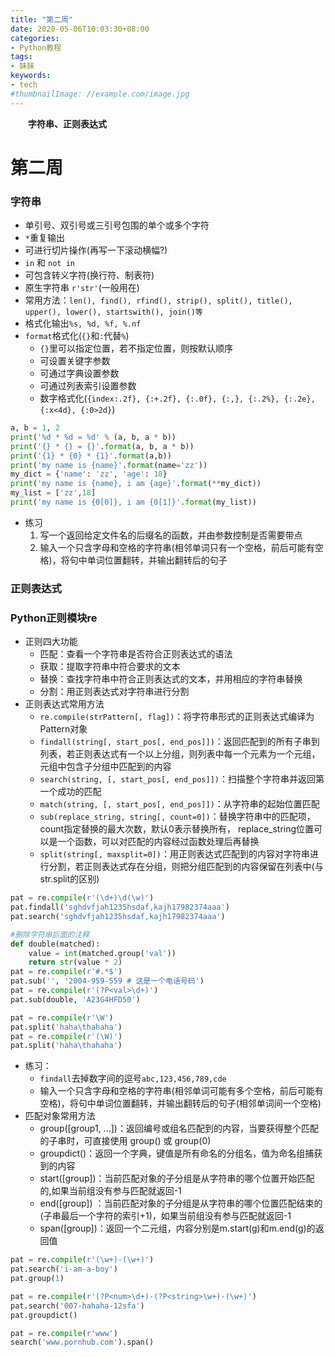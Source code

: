 ```yaml
---
title: "第二周"
date: 2020-05-06T10:03:30+08:00
categories:
- Python教程
tags:
- 妹妹
keywords:
- tech
#thumbnailImage: //example.com/image.jpg
---
```

　　**字符串、正则表达式**
<!--more-->
# 第二周
### **字符串**
- 单引号、双引号或三引号包围的单个或多个字符
- `*`重复输出
- 可进行切片操作(再写一下滚动横幅?)
- `in` 和 `not in`
- 可包含转义字符(换行符、制表符)
- 原生字符串 `r'str'`(一般用在)
- 常用方法：`len(), find(), rfind(), strip(), split(), title(), upper(), lower(), startswith(), join()等`
- 格式化输出`%s, %d, %f, %.nf`
- `format`格式化(`{}`和`:`代替`%`)
  - `{}`里可以指定位置，若不指定位置，则按默认顺序
  - 可设置关键字参数
  - 可通过字典设置参数
  - 可通过列表索引设置参数
  - 数字格式化(`{index:.2f}, {:+.2f}, {:.0f}, {:,}, {:.2%}, {:.2e}, {:x<4d}, {:0>2d}`)
```python
a, b = 1, 2
print('%d * %d = %d' % (a, b, a * b))
print('{} * {} = {}'.format(a, b, a * b))
print('{1} * {0} * {1}'.format(a,b))
print('my name is {name}'.format(name='zz'))
my_dict = {'name': 'zz', 'age': 18}
print('my name is {name}, i am {age}'.format(**my_dict))
my_list = ['zz',18]
print('my name is {0[0]}, i am {0[1]}'.format(my_list))
```
- 练习
  1. 写一个返回给定文件名的后缀名的函数，并由参数控制是否需要带点
  1. 输入一个只含字母和空格的字符串(相邻单词只有一个空格，前后可能有空格)，将句中单词位置翻转，并输出翻转后的句子
### **正则表达式**
### **Python正则模块re**
- 正则四大功能
  - 匹配：查看一个字符串是否符合正则表达式的语法
  - 获取：提取字符串中符合要求的文本
  - 替换：查找字符串中符合正则表达式的文本，并用相应的字符串替换
  - 分割：用正则表达式对字符串进行分割
- 正则表达式常用方法
  - `re.compile(strPattern[, flag])`：将字符串形式的正则表达式编译为Pattern对象
  - `findall(string[, start_pos[, end_pos]])`：返回匹配到的所有子串到列表，若正则表达式有一个以上分组，则列表中每一个元素为一个元组，元组中包含子分组中匹配到的内容
  - `search(string, [, start_pos[, end_pos]])`：扫描整个字符串并返回第一个成功的匹配
  - `match(string, [, start_pos[, end_pos]])`：从字符串的起始位置匹配
  - `sub(replace_string, string[, count=0])`：替换字符串中的匹配项，count指定替换的最大次数，默认0表示替换所有， replace_string位置可以是一个函数，可以对匹配的内容经过函数处理后再替换
  - `split(string[, maxsplit=0])`：用正则表达式匹配到的内容对字符串进行分割，若正则表达式存在分组，则把分组匹配到的内容保留在列表中(与str.split的区别)
```python
pat = re.compile(r'(\d+)\d(\w)')
pat.findall('sghdvfjah1235hsdaf,kajh17982374aaa')
pat.search('sghdvfjah1235hsdaf,kajh17982374aaa')
```
```python
#删除字符串后面的注释
def double(matched):
    value = int(matched.group('val'))
    return str(value * 2)
pat = re.compile(r'#.*$')
pat.sub('', '2004-959-559 # 这是一个电话号码')
pat = re.compile(r'(?P<val>\d+)')
pat.sub(double, 'A23G4HFD50')
```
```python
pat = re.compile(r'\W')
pat.split('haha\thahaha')
pat = re.compile(r'(\W)')
pat.split('haha\thahaha')
```
- 练习：
  - `findall`去掉数字间的逗号`abc,123,456,789,cde`
  - 输入一个只含字母和空格的字符串(相邻单词可能有多个空格，前后可能有空格)，将句中单词位置翻转，并输出翻转后的句子(相邻单词间一个空格)
- 匹配对象常用方法
  - group([group1, ...])：返回编号或组名匹配到的内容，当要获得整个匹配的子串时，可直接使用 group() 或 group(0)
  - groupdict()：返回一个字典，键值是所有命名的分组名，值为命名组捕获到的内容
  - start([group])：当前匹配对象的子分组是从字符串的哪个位置开始匹配的,如果当前组没有参与匹配就返回-1
  - end([group]) ：当前匹配对象的子分组是从字符串的哪个位置匹配结束的(子串最后一个字符的索引+1)，如果当前组没有参与匹配就返回-1
  - span([group])：返回一个二元组，内容分别是m.start(g)和m.end(g)的返回值
```python
pat = re.compile(r'(\w+)-(\w+)')
pat.search('i-am-a-boy')
pat.group(1)

pat = re.compile(r'(?P<num>\d+)-(?P<string>\w+)-(\w+)')
pat.search('007-hahaha-12sfa')
pat.groupdict()

pat = re.compile(r'www')
search('www.pornhub.com').span()
```
